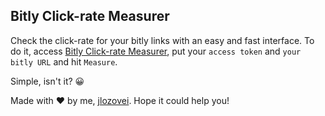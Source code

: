 ## Bitly Click-rate Measurer  

Check the click-rate for your bitly links with an easy and fast interface. To do it, access [Bitly Click-rate Measurer](https://jlozovei.github.io/bitly-click-rate/), put your `access token` and `your bitly URL` and hit `Measure`.  

Simple, isn't it? :grinning:  

Made with :heart: by me, [jlozovei](https://github.com/jlozovei). Hope it could help you!